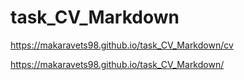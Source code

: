 # task_CV_Markdown
https://makaravets98.github.io/task_CV_Markdown/cv

https://makaravets98.github.io/task_CV_Markdown/
